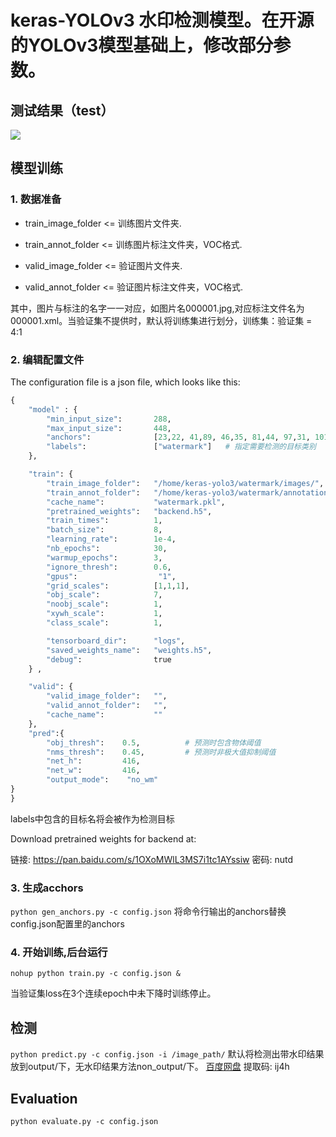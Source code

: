 # keras-YOLOv3 水印检测模型。在开源的YOLOv3模型基础上，修改部分参数。
## 测试结果（test）
![](https://github.com/yl305237731/yolov3_watermark/blob/master/test/1.png)

## 模型训练

### 1. 数据准备

+ train_image_folder <= 训练图片文件夹.

+ train_annot_folder <= 训练图片标注文件夹，VOC格式.

+ valid_image_folder <= 验证图片文件夹.

+ valid_annot_folder <= 验证图片标注文件夹，VOC格式.
    
其中，图片与标注的名字一一对应，如图片名000001.jpg,对应标注文件名为000001.xml。当验证集不提供时，默认将训练集进行划分，训练集：验证集 = 4:1

### 2. 编辑配置文件
The configuration file is a json file, which looks like this:

```python
{
    "model" : {
        "min_input_size":       288,
        "max_input_size":       448,
        "anchors":              [23,22, 41,89, 46,35, 81,44, 97,31, 101,65, 126,53, 168,37, 242,52],
        "labels":               ["watermark"]   # 指定需要检测的目标类别
    },

    "train": {
        "train_image_folder":   "/home/keras-yolo3/watermark/images/",     # 训练图片路径
        "train_annot_folder":   "/home/keras-yolo3/watermark/annotations/",  # 训练图片对应标注
        "cache_name":           "watermark.pkl",                                       # 生成anchors时会生成
        "pretrained_weights":   "backend.h5",                                    # 预训练权重
        "train_times":          1,                                                     # 每个epoch训练集训练次数
        "batch_size":           8,
        "learning_rate":        1e-4,
        "nb_epochs":            30,
        "warmup_epochs":        3,
        "ignore_thresh":        0.6,                                                   # 低于此阈值，训练时认为box中无目标
        "gpus":                  "1",
        "grid_scales":          [1,1,1],
        "obj_scale":            7,
        "noobj_scale":          1,
        "xywh_scale":           1,
        "class_scale":          1,

        "tensorboard_dir":      "logs",
        "saved_weights_name":   "weights.h5",
        "debug":                true
    } ,

    "valid": {
        "valid_image_folder":   "",
        "valid_annot_folder":   "",
        "cache_name":           ""
    },
    "pred":{
        "obj_thresh":    0.5,          # 预测时包含物体阈值
        "nms_thresh":    0.45,         # 预测时非极大值抑制阈值
        "net_h":         416,
        "net_w":         416,
        "output_mode":    "no_wm" 
}
}
```
labels中包含的目标名将会被作为检测目标

Download pretrained weights for backend at:

链接: https://pan.baidu.com/s/1OXoMWlL3MS7i1tc1AYssiw 密码: nutd 


### 3. 生成acchors

`python gen_anchors.py -c config.json`
将命令行输出的anchors替换config.json配置里的anchors


### 4. 开始训练,后台运行

`nohup python train.py -c config.json &`

当验证集loss在3个连续epoch中未下降时训练停止。

## 检测  
`python predict.py -c config.json -i /image_path/`
默认将检测出带水印结果放到output/下，无水印结果方法non_output/下。
[百度网盘](https://pan.baidu.com/s/1LAtL_qnaQwjy2755AEkHrQ&shfl=shareset) 提取码: ij4h 
## Evaluation

`python evaluate.py -c config.json`


